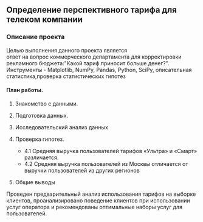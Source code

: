 ## Определение перспективного тарифа для телеком компании

### Описание проекта 
Целью выполнения данного проекта является  
ответ на вопрос коммерческого департамента для корректировки рекламного бюджета:"Какой тариф приносит больше денег?".  
Инструменты - Matplotlib, NumPy, Pandas, Python, SciPy, описательная статистика,проверка статистических гипотез

#### План работы.   
  1. Знакомство с данными.    
  2. Подготовка данных.  
  3. Исследовательский анализ данных  
  4. Проверка гипотез.   
     - 4.1 Средняя выручка пользователей тарифов «Ультра» и «Смарт» различается. 
     - 4.2 Средняя выручка пользователей из Москвы отличается от выручки пользователей из других регионов
   
 5. Общие выводы

Проведен предварительный анализ использования тарифов на выборке клиентов,
проанализировано поведение клиентов при использовании услуг оператора и
рекомендованы оптимальные наборы услуг для пользователей.  

